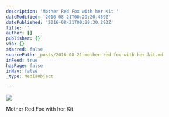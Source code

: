 ```yaml
---
description: 'Mother Red Fox with her Kit '
dateModified: '2016-08-21T00:29:20.459Z'
datePublished: '2016-08-21T00:29:30.293Z'
title: ''
author: []
publisher: {}
via: {}
starred: false
sourcePath: _posts/2016-08-21-mother-red-fox-with-her-kit.md
inFeed: true
hasPage: false
inNav: false
_type: MediaObject

---
```

![](https://the-grid-user-content.s3-us-west-2.amazonaws.com/29a9b6bf-647e-4155-a95d-f942f91dd682.jpg)

Mother Red Fox with her Kit